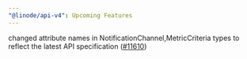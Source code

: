 ```yaml
---
"@linode/api-v4": Upcoming Features
---
```


changed attribute names in NotificationChannel,MetricCriteria types to reflect the latest API specification ([#11610](https://github.com/linode/manager/pull/11610))
